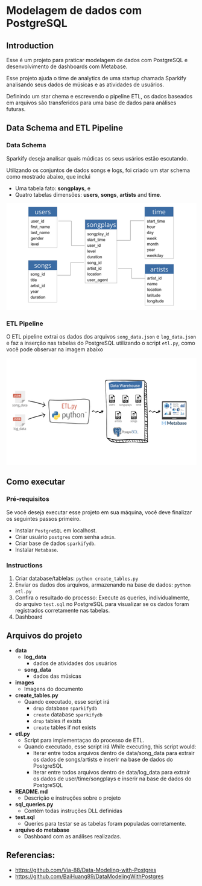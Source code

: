# Modelagem de dados com PostgreSQL

## Introduction

Esse é um projeto para praticar modelagem de dados com PostgreSQL e desenvolvimento de dashboards com Metabase.

Esse projeto ajuda o time de analytics de uma startup chamada Sparkify analisando seus dados de músicas e as atividades de usuários.

Definindo um star chema e escrevendo o pipeline ETL, os dados baseados em arquivos são transferidos para uma base de dados para análises futuras. 

## Data Schema and ETL Pipeline

### Data Schema

Sparkify deseja analisar quais múdicas os seus usários estão escutando.

Utilizando os conjuntos de dados songs e logs, foi criado um star schema como mostrado abaixo, que inclui

- Uma tabela fato: **songplays**, e 
- Quatro tabelas dimensões: **users**, **songs**, **artists** and **time**.

![Star Schema](images/star_schema.png)

### ETL Pipeline

O ETL pipeline extrai os dados dos arquivos `song_data.json` e `log_data.json` e faz a inserção nas tabelas do PostgreSQL utilizando o script `etl.py`, como você pode observar na imagem abaixo

![Pipeline ETL](images/Pipeline_ETL.png)

## Como executar

### Pré-requisitos

Se você deseja executar esse projeto em sua máquina, você deve finalizar os seguintes passos primeiro.

- Instalar `PostgreSQL` em localhost.
- Criar usuário `postgres` com senha `admin`.
- Criar base de dados `sparkifydb`.
- Instalar `Metabase`.

### Instructions

1. Criar database/tablelas: `python create_tables.py`
2. Enviar os dados dos arquivos, armazenando na base de dados: `python etl.py`
3. Confira o resultado do processo: Execute as queries, individualmente, do arquivo `test.sql` no PostgreSQL para visualizar se os dados foram registrados corretamente nas tabelas.
4. Dashboard

## Arquivos do projeto

- **data**
  - **log_data**
    - dados de atividades dos usuários
  - **song_data**
    - dados das músicas
- **images**
  - Imagens do documento
- **create_tables.py**
  - Quando executado, esse script irá
    - `drop` database `sparkifydb`
    - `create` database `sparkifydb`
    - `drop` tables if exists
    - `create` tables if not exists
- **etl.py**
  - Script para implementaçao do processo de ETL.
  - Quando executado, esse script irá 
  While executing, this script would:
    - Iterar entre todos arquivos dentro de data/song_data para extrair os dados de songs/artists e inserir na base de dados do PostgreSQL
    - Iterar entre todos arquivos dentro de data/log_data para extrair os dados de user/time/songplays e inserir na base de dados do PostgreSQL
- **README.md**
  - Descrição e instruções sobre o projeto
- **sql_queries.py**
  - Contém todas instruções DLL definidas
- **test.sql**
  - Queries para testar se as tabelas foram populadas corretamente.
- **arquivo do metabase**
  - Dashboard com as análises realizadas.
  
## Referencias: 

- https://github.com/Via-88/Data-Modeling-with-Postgres
- https://github.com/BaiHuang89/DataModelingWithPostgres

